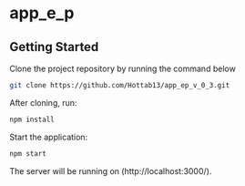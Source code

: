 # app_e_p

## Getting Started

Clone the project repository by running the command below

```bash
git clone https://github.com/Hottab13/app_ep_v_0_3.git
```

After cloning, run:

```bash
npm install 
```

Start the application:

```bash
npm start
```

The server will be running on (http://localhost:3000/).
